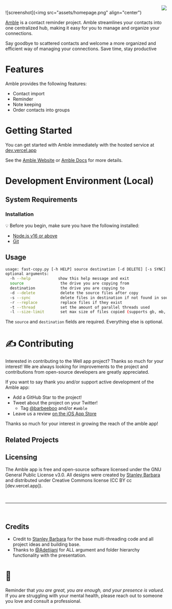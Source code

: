 <img src="icon.png" align="right" />

<p align="center">
  
![screenshot](<img src="assets/homepage.png" align="center")
</p>      



[Amble](https://amble-dev.vercel.app/) is a contact reminder project. Amble streamlines your contacts into one centralized hub, making it easy for you to manage and organize your connections. 

Say goodbye to scattered contacts and welcome a more organized and efficient way of managing your connections. Save time, stay productive

# Features

Amble provides the following features:

- Contact import
- Reminder
- Note keeping
- Order contacts into groups

# Getting Started

You can get started with Amble immediately with the hosted service at [dev.vercel.app](https://amble-dev.vercel.app/)


See the [Amble Website](https://amble-dev.vercel.app/) or [Amble Docs](https://docs.google.com/document/d/1XadW9SXYFdLL6W4NLDGdiZ-h9uly24InD6Raw4RVQLk/edit?usp=sharing/) for more details.


# Development Environment (Local)

## System Requirements

### Installation

:bulb: Before you begin, make sure you have the following installed:

- [Node.js v16 or above](https://nodejs.org/en/download/)
- [Git](https://git-scm.com/book/en/v2/Getting-Started-Installing-Git/)

## Usage
```sh
usage: fast-copy.py [-h HELP] source destination [-d DELETE] [-s SYNC] [-r REPLACE]
optional arguments:
  -h --help            show this help message and exit
  source                the drive you are copying from
  destination           the drive you are copying to
  -d --delete           delete the source files after copy
  -s --sync             delete files in destination if not found in source (do not use, if using with rsync)
  -r --replace          replace files if they exist
  -t --thread           set the amount of parallel threads used
  -l --size-limit       set max size of files copied (supports gb, mb, kb) eg 1.5gb
```
The `source` and `destination` fields are required. Everything else is optional.

# ✍️ Contributing

Interested in contributing to the Well app project? Thanks so much for your interest! We are always looking for improvements to the project and contributions from open-source developers are greatly appreciated.

If you want to say thank you and/or support active development of the Amble app:

- Add a GitHub Star to the project!
- Tweet about the project on your Twitter!
  - Tag [@barbeeboo](https://twitter.com/barbeeboo_) and/or `#amble`
- Leave us a review [on the iOS App Store](https:!)

Thanks so much for your interest in growing the reach of the amble app!

## Related Projects



## Licensing
The Amble app is free and open-source software licensed under the GNU General Public License v3.0. All designs were created by [Stanley Barbara](https://github.com/BarbaraStanley) and distributed under Creative Commons license (CC BY  cc [dev.vercel.app]).

<br />

---

<br />


## Credits
- Credit to [Stanley Barbara](https://github.com/BarbaraStanley) for the base multi-threading code and all project ideas and building base.   
- Thanks to [@Adetijani](https://github.com/adetijani) for ALL argument and folder hierarchy functionality with the presentation.

# 💛

Reminder that *you are great, you are enough, and your presence is valued.* If you are struggling with your mental health, please reach out to someone you love and consult a professional.
